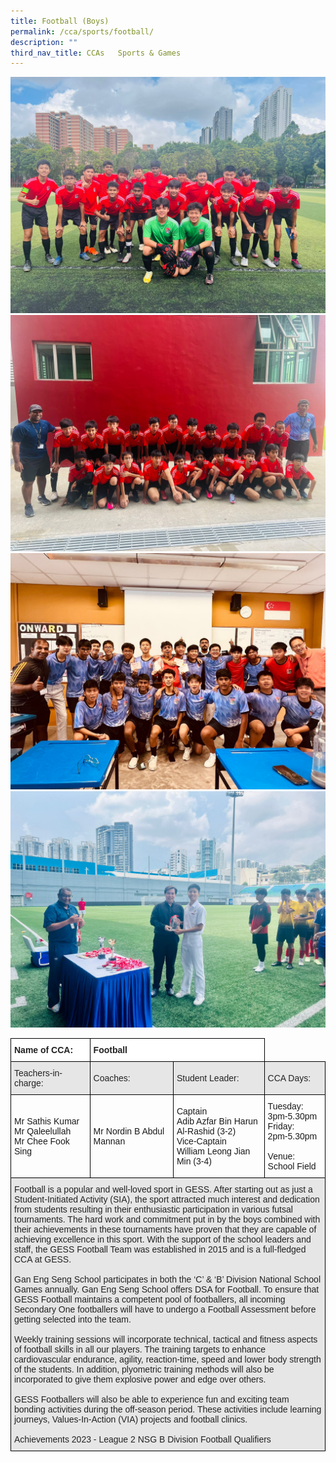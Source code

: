 ```yaml
---
title: Football (Boys)
permalink: /cca/sports/football/
description: ""
third_nav_title: CCAs   Sports & Games
---
```

![](/images/b%20division%20boys.jpeg)
<br>
![](/images/c%20division%20boys.jpeg)
<br>
![](/images/celebrations%20with%20the%20graduating%20cohort.jpeg)
<br>
![](/images/nsg%20fair%20play%20award.jpeg)
<br>

<style type="text/css">
.tg  {border-collapse:collapse;border-spacing:0;}
.tg td{border-color:black;border-style:solid;border-width:1px;font-family:Arial, sans-serif;font-size:14px;
  overflow:hidden;padding:10px 5px;word-break:normal;}
.tg th{border-color:black;border-style:solid;border-width:1px;font-family:Arial, sans-serif;font-size:14px;
  font-weight:normal;overflow:hidden;padding:10px 5px;word-break:normal;}
.tg .tg-l2bf{background-color:#FFF;color:#222;font-weight:bold;text-align:left;vertical-align:top}
.tg .tg-h5mn{background-color:#E6E6E6;color:#222;text-align:left;vertical-align:middle}
.tg .tg-1ppo{background-color:#FFF;color:#222;text-align:left;vertical-align:middle}
</style>
<table class="tg">
<thead>
  <tr>
    <th class="tg-l2bf"><span style="font-weight:bold">Name of CCA:</span></th>
    <th class="tg-l2bf" colspan="2"><span style="font-weight:bold">Football</span></th>
  </tr>
</thead>
<tbody>
  <tr>
    <td class="tg-h5mn">Teachers-in-charge:</td>
    <td class="tg-h5mn">Coaches:</td>
    <td class="tg-h5mn">Student Leader:</td>
		<td class="tg-h5mn">CCA Days:</td>
  </tr>
  <tr>
    <td class="tg-tsok">Mr Sathis Kumar<br>Mr Qaleelullah<br>Mr Chee Fook Sing</td>
    <td class="tg-tsok">Mr Nordin B Abdul Mannan</td>
    <td class="tg-tsok">Captain<br>Adib Azfar Bin Harun Al-Rashid (3-2)<br>Vice-Captain<br>William Leong Jian Min (3-4)</td>
    <td class="tg-tsok">Tuesday:<br>3pm-5.30pm<br>Friday:<br>2pm-5.30pm<br><br>Venue:<br>School Field</td>
  </tr>
  <tr>
    <td class="tg-h5mn" colspan="4">Football is a popular and well-loved sport in GESS. After starting out as just a Student-Initiated Activity (SIA), the sport attracted much interest and dedication from students resulting in their enthusiastic participation in various futsal tournaments. The hard work and commitment put in by the boys combined with their achievements in these tournaments have proven that they are capable of achieving excellence in this sport. With the support of the school leaders and staff, the GESS Football Team was established in 2015 and is a full-fledged CCA at GESS.<br><br>Gan Eng Seng School participates in both the ‘C’ &amp; ‘B’ Division National School Games annually. Gan Eng Seng School offers DSA for Football. To ensure that GESS Football maintains a competent pool of footballers, all incoming Secondary One footballers will have to undergo a Football Assessment before getting selected into the team.<br><br>Weekly training sessions will incorporate technical, tactical and fitness aspects of football skills in all our players. The training targets to enhance cardiovascular endurance, agility, reaction-time, speed and lower body strength of the students. In addition, plyometric training methods will also be incorporated to give them explosive power and edge over others.<br><br>GESS Footballers will also be able to experience fun and exciting team bonding activities during the off-season period. These activities include learning journeys, Values-In-Action (VIA) projects and football clinics.
<br><br>
Achievements
2023 - League 2 NSG B Division Football Qualifiers
		</td>
  </tr>
</tbody>
</table>